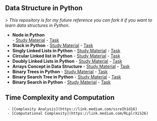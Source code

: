## Data Structure in Python

*> This repository is for my future reference you can fork it if you want to learn data structures in Python.*					

 - **Node in Python**	
		 - [Study Material](https://link.medium.com/MIPEo4PIQ6)
		 - [Task](https://link.medium.com/9qI6uLNIQ6)
 - **Stack in Python**
		 - [Study Material](https://link.medium.com/Plfk7QhoS6)
		 - [Task](https://link.medium.com/WfeOTA7nS6)
 - **Singly Linked Lists in Python**
		 - [Study Material](https://link.medium.com/fHf3PohZT6)
		 - [Task](https://link.medium.com/NHIIPrPmU6)
 - **Circular Linked list in Python**
		 - [Study Material](https://link.medium.com/iJsrVAyEV6)
		 - [Task](https://link.medium.com/0pu3QEM0V6)
 - **Doubly Linked Lists in Python**
		 - [Study Material](https://link.medium.com/xaC3b1blX6)
		 - [Task](https://link.medium.com/Agb3iJQEX6)
 - **Arrays Concept in Data Structure**
		 - [Study Material](https://link.medium.com/BceBVYr0Y6)
		 - [Task](https://link.medium.com/nxASf0CjZ6)
 - **Binary Trees in Python**
		 - [Study Material](https://link.medium.com/dSqSN3hG06)
		 - [Task](https://link.medium.com/UYXDKBaZ06)
 - **Binary Search Tree in Python**
		 - [Study Material](https://link.medium.com/kN6wxK7j26)
		 - [Task](https://link.medium.com/GJpF6QBG26)
- **Binary Search in Python**
		 - [Study Material](https://link.medium.com/3GozJtHS36)
		 - [Task](https://link.medium.com/B441urYi46)
## Time Complexity and Computation
	 - [Complexity Analysis](https://link.medium.com/ssreIh1d16)
	 - [Computational Complexity](https://link.medium.com/RLplrXiS26)
		 